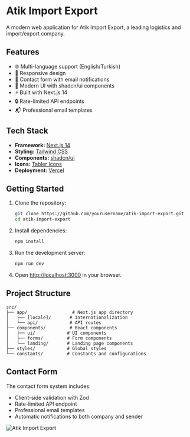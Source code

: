 # Atik Import Export

A modern web application for Atik Import Export, a leading logistics and import/export company.


## Features

- 🌐 Multi-language support (English/Turkish)
- 📱 Responsive design
- 📧 Contact form with email notifications
- 🎨 Modern UI with shadcn/ui components
- ⚡ Built with Next.js 14
- 🔒 Rate-limited API endpoints
- 📬 Professional email templates

## Tech Stack

- **Framework:** [Next.js 14](https://nextjs.org/)
- **Styling:** [Tailwind CSS](https://tailwindcss.com/)
- **Components:** [shadcn/ui](https://ui.shadcn.com/)
- **Icons:** [Tabler Icons](https://tabler-icons.io/)
- **Deployment:** [Vercel](https://vercel.com)

## Getting Started

1. Clone the repository:
   ```bash
   git clone https://github.com/yourusername/atik-import-export.git
   cd atik-import-export
   ```

2. Install dependencies:
   ```bash
   npm install
   ```

  

4. Run the development server:
   ```bash
   npm run dev
   ```

5. Open [http://localhost:3000](http://localhost:3000) in your browser.

## Project Structure

```
src/
├── app/                 # Next.js app directory
│   ├── [locale]/       # Internationalization
│   └── api/            # API routes
├── components/         # React components
│   ├── ui/            # UI components
│   ├── forms/         # Form components
│   └── landing/       # Landing page components
├── styles/            # Global styles
└── constants/         # Constants and configurations
```

## Contact Form

The contact form system includes:
- Client-side validation with Zod
- Rate-limited API endpoint
- Professional email templates
- Automatic notifications to both company and sender

![Atik Import Export](public/website.png)
